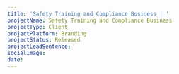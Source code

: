 ```yaml
---
title: 'Safety Training and Compliance Business | '
projectName: Safety Training and Compliance Business
projectType: Client
projectPlatform: Branding
projectStatus: Released
projectLeadSentence: 
socialImage: 
date: 
---
```

